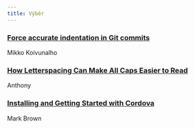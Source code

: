 ```yaml
---
title: Výběr
---
```


### [Force accurate indentation in Git commits](http://blogs.perl.org/users/mikko_koivunalho/2016/04/gitmorehookscheckindent---force-accurate-indentation-in-git-commits.html)
Mikko Koivunalho

### [How Letterspacing Can Make All Caps Easier to Read](http://uxmovement.com/content/how-letterspacing-can-make-all-caps-easier-to-read/)
Anthony

### [Installing and Getting Started with Cordova](http://www.sitepoint.com/quick-tip-installing-and-getting-started-with-cordova/)
Mark Brown

